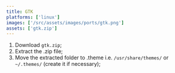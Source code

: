 ```yaml
---
title: GTK
platforms: ['linux']
images: ['/src/assets/images/ports/gtk.png']
assets: ['gtk.zip']
---
```


1. Download `gtk.zip`;
2. Extract the .zip file;
3. Move the extracted folder to .theme i.e. `/usr/share/themes/` or `~/.themes/` (create it if necessary);
